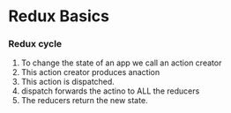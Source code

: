 # Redux Basics

### Redux cycle  
1) To change the state of an app we call an action creator
2) This action  creator produces anaction
3) This action is dispatched.
4) dispatch forwards the actino to ALL the reducers
5) The reducers return the new state.
